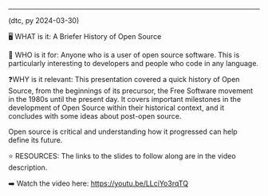 ---
(dtc, py 2024-03-30)

:desktop_computer: WHAT is it:
A Briefer History of Open Source

:eyes: WHO is it for:
Anyone who is a user of open source software. This is particularly interesting to developers and people who code in any language.

:question:WHY is it relevant:
This presentation covered a quick history of Open Source, from the beginnings of its precursor, the Free Software movement in the 1980s until the present day. It covers important milestones in the development of Open Source within their historical context, and it concludes with some ideas about post-open source.

Open source is critical and understanding how it progressed can help define its future.

:star: RESOURCES:
The links to the slides to follow along are in the video description.

:arrow_right: Watch the video here: https://youtu.be/LLciYo3rqTQ
